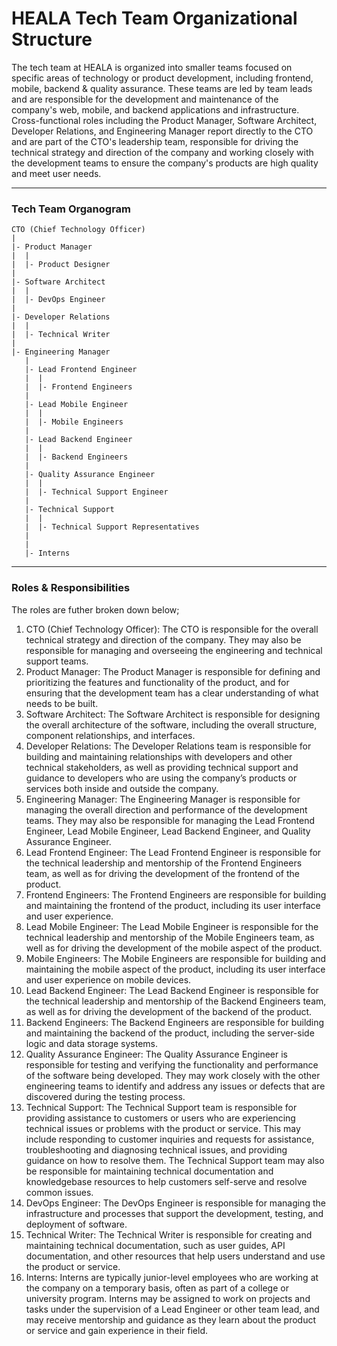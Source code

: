 # HEALA Tech Team Organizational Structure 

The tech team at HEALA is organized into smaller teams focused on specific areas of technology or product development, including frontend, mobile, backend & quality assurance. These teams are led by team leads and are responsible for the development and maintenance of the company's web, mobile, and backend applications and infrastructure. Cross-functional roles including the Product Manager, Software Architect, Developer Relations, and Engineering Manager report directly to the CTO and are part of the CTO's leadership team, responsible for driving the technical strategy and direction of the company and working closely with the development teams to ensure the company's products are high quality and meet user needs.

<hr>

### Tech Team Organogram

    CTO (Chief Technology Officer)
    |
    |- Product Manager
    |  |
    |  |- Product Designer
    |
    |- Software Architect
    |  |
    |  |- DevOps Engineer
    |
    |- Developer Relations
    |  |
    |  |- Technical Writer
    |
    |- Engineering Manager
       |
       |- Lead Frontend Engineer
       |  |
       |  |- Frontend Engineers
       |
       |- Lead Mobile Engineer
       |  |
       |  |- Mobile Engineers
       |
       |- Lead Backend Engineer
       |  |
       |  |- Backend Engineers
       |
       |- Quality Assurance Engineer
       |  |
       |  |- Technical Support Engineer
       |
       |- Technical Support
       |  |
       |  |- Technical Support Representatives
       |
       |
       |- Interns
   
<hr>

### Roles & Responsibilities

The roles are futher broken down below;

<ol>
    <li>CTO (Chief Technology Officer): The CTO is responsible for the overall technical strategy and direction of the company. They may also be responsible for managing and overseeing the engineering and technical support teams.</li>
    <li>Product Manager: The Product Manager is responsible for defining and prioritizing the features and functionality of the product, and for ensuring that the development team has a clear understanding of what needs to be built.</li>
    <li>Software Architect: The Software Architect is responsible for designing the overall architecture of the software, including the overall structure, component relationships, and interfaces.</li>
    <li>Developer Relations: The Developer Relations team is responsible for building and maintaining relationships with developers and other technical stakeholders, as well as providing technical support and guidance to developers who are using the company’s products or services both inside and outside the company.</li>
    <li>Engineering Manager: The Engineering Manager is responsible for managing the overall direction and performance of the development teams. They may also be responsible for managing the Lead Frontend Engineer, Lead Mobile Engineer, Lead Backend Engineer, and Quality Assurance Engineer.</li>
    <li>Lead Frontend Engineer: The Lead Frontend Engineer is responsible for the technical leadership and mentorship of the Frontend Engineers team, as well as for driving the development of the frontend of the product.</li>
    <li>Frontend Engineers: The Frontend Engineers are responsible for building and maintaining the frontend of the product, including its user interface and user experience.</li>
    <li>Lead Mobile Engineer: The Lead Mobile Engineer is responsible for the technical leadership and mentorship of the Mobile Engineers team, as well as for driving the development of the mobile aspect of the product.</li>
    <li>Mobile Engineers: The Mobile Engineers are responsible for building and maintaining the mobile aspect of the product, including its user interface and user experience on mobile devices.</li>
    <li>Lead Backend Engineer: The Lead Backend Engineer is responsible for the technical leadership and mentorship of the Backend Engineers team, as well as for driving the development of the backend of the product.</li>
    <li>Backend Engineers: The Backend Engineers are responsible for building and maintaining the backend of the product, including the server-side logic and data storage systems.</li>
    <li>Quality Assurance Engineer: The Quality Assurance Engineer is responsible for testing and verifying the functionality and performance of the software being developed. They may work closely with the other engineering teams to identify and address any issues or defects that are discovered during the testing process.</li>
    <li>Technical Support: The Technical Support team is responsible for providing assistance to customers or users who are experiencing technical issues or problems with the product or service. This may include responding to customer inquiries and requests for assistance, troubleshooting and diagnosing technical issues, and providing guidance on how to resolve them. The Technical Support team may also be responsible for maintaining technical documentation and knowledgebase resources to help customers self-serve and resolve common issues.</li>
    <li>DevOps Engineer: The DevOps Engineer is responsible for managing the infrastructure and processes that support the development, testing, and deployment of software.</li>
    <li>Technical Writer: The Technical Writer is responsible for creating and maintaining technical documentation, such as user guides, API documentation, and other resources that help users understand and use the product or service.</li>
    <li>Interns: Interns are typically junior-level employees who are working at the company on a temporary basis, often as part of a college or university program. Interns may be assigned to work on projects and tasks under the supervision of a Lead Engineer or other team lead, and may receive mentorship and guidance as they learn about the product or service and gain experience in their field.</li>
</ol>
    
    
